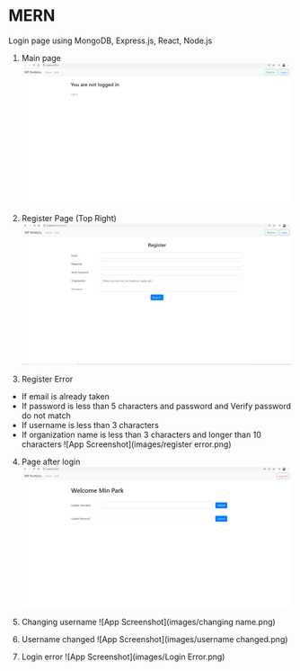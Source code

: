 # MERN

Login page using MongoDB, Express.js, React, Node.js 

1. Main page
![App Screenshot](images/main.png)


2. Register Page (Top Right)
![App Screenshot](images/register.png)


3. Register Error
  - If email is already taken
  - If password is less than 5 characters and password and Verify password do not match
  - If username is less than 3 characters
  - If organization name is less than 3 characters and longer than 10 characters
![App Screenshot](images/register error.png)


4. Page after login
![App Screenshot](images/login.png)


5. Changing username
![App Screenshot](images/changing name.png)


6. Username changed
![App Screenshot](images/username changed.png)


7. Login error
![App Screenshot](images/Login Error.png)
